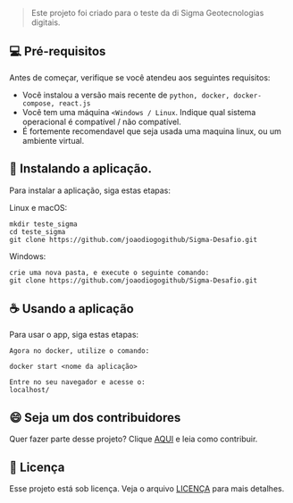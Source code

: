 > Este projeto foi criado para o teste da di Sigma Geotecnologias digitais.

## 💻 Pré-requisitos

Antes de começar, verifique se você atendeu aos seguintes requisitos:

- Você instalou a versão mais recente de `python, docker, docker-compose, react.js`
- Você tem uma máquina `<Windows / Linux`. Indique qual sistema operacional é compatível / não compatível.
- É fortemente recomendavel que seja usada uma maquina linux, ou um ambiente virtual.

## 🚀 Instalando a aplicação.

Para instalar a aplicação, siga estas etapas:

Linux e macOS:

```
mkdir teste_sigma
cd teste_sigma
git clone https://github.com/joaodiogogithub/Sigma-Desafio.git
```

Windows:

```
crie uma nova pasta, e execute o seguinte comando:
git clone https://github.com/joaodiogogithub/Sigma-Desafio.git
```

## ☕ Usando a aplicação

Para usar o app, siga estas etapas:

```
Agora no docker, utilize o comando:

docker start <nome da aplicação>

Entre no seu navegador e acesse o:
localhost/
```


## 😄 Seja um dos contribuidores

Quer fazer parte desse projeto? Clique [AQUI](CONTRIBUTING.md) e leia como contribuir.

## 📝 Licença

Esse projeto está sob licença. Veja o arquivo [LICENÇA](LICENSE.md) para mais detalhes.
